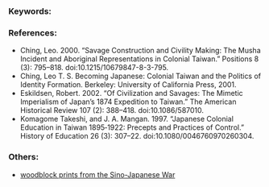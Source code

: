 ### Keywords:

### References:
* Ching, Leo. 2000. “Savage Construction and Civility Making: The Musha Incident and Aboriginal Representations in Colonial Taiwan.” Positions 8 (3): 795–818. doi:10.1215/10679847-8-3-795.
* Ching, Leo T. S. Becoming Japanese: Colonial Taiwan and the Politics of Identity Formation. Berkeley: University of California Press, 2001.
* Eskildsen, Robert. 2002. “Of Civilization and Savages: The Mimetic Imperialism of Japan’s 1874 Expedition to Taiwan.” The American Historical Review 107 (2): 388–418. doi:10.1086/587010.
* Komagome Takeshi, and J. A. Mangan. 1997. “Japanese Colonial Education in Taiwan 1895‐1922: Precepts and Practices of Control.” History of Education 26 (3): 307–22. doi:10.1080/0046760970260304.



### Others:
* [woodblock prints from the Sino-Japanese War](https://ocw.mit.edu/ans7870/21f/21f.027/throwing_off_asia_02/index.html)
